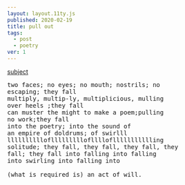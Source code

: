 ```yaml
---
layout: layout.11ty.js
published: 2020-02-19
title: pull out
tags:
  - post
  - poetry
ver: 1
---
```


<a href="https://www.discogs.com/release/3404336-Doldrums-Empire-Sound">subject</a>

<pre>
two faces; no eyes; no mouth; nostrils; no
escaping; they fall
multiply, multip-ly, multiplicious, mulling
over heels ;they fall
can muster the might to make a poem;pulling
no work;they fall
into the poetry; into the sound of
an empire of doldrums; of swirlll
lllllllllloflllllllllofllllofllllllllllling
solitude; they fall, they fall, they fall, they
fall; they fall into falling into falling
into swirling into falling into

(what is required is) an act of will.
</pre>
